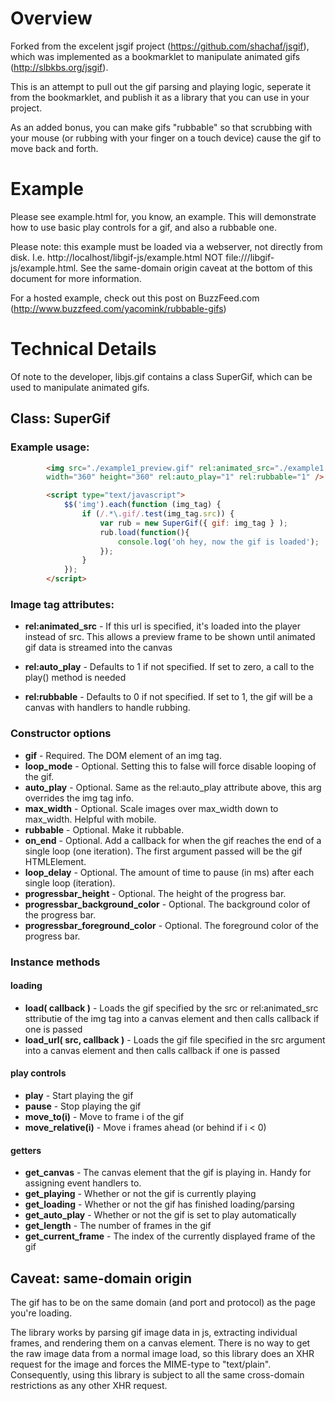 # Overview

Forked from the excelent jsgif project (https://github.com/shachaf/jsgif), which was implemented as a bookmarklet to manipulate animated gifs (http://slbkbs.org/jsgif).

This is an attempt to pull out the gif parsing and playing logic, seperate it from the bookmarklet, and publish it as a library that you can use in your project.

As an added bonus, you can make gifs "rubbable" so that scrubbing with your mouse (or rubbing with your finger on a touch device) cause the gif to move back and forth.

# Example

Please see example.html for, you know, an example. This will demonstrate how to use basic play controls for a gif, and also a rubbable one.

Please note: this example must be loaded via a webserver, not directly from disk. I.e. http://localhost/libgif-js/example.html NOT file:///libgif-js/example.html. See the same-domain origin caveat at the bottom of this document for more information.

For a hosted example, check out this post on BuzzFeed.com (http://www.buzzfeed.com/yacomink/rubbable-gifs)

# Technical Details

Of note to the developer, libjs.gif contains a class SuperGif, which can be used to manipulate animated gifs.

## Class: SuperGif

### Example usage:

```html
		<img src="./example1_preview.gif" rel:animated_src="./example1.gif"
		width="360" height="360" rel:auto_play="1" rel:rubbable="1" />

		<script type="text/javascript">
			$$('img').each(function (img_tag) {
				if (/.*\.gif/.test(img_tag.src)) {
					var rub = new SuperGif({ gif: img_tag } );
					rub.load(function(){
						console.log('oh hey, now the gif is loaded');
					});
				}
			});
		</script>
```

### Image tag attributes:

* **rel:animated_src** -	If this url is specified, it's loaded into the player instead of src.
					This allows a preview frame to be shown until animated gif data is streamed into the canvas

* **rel:auto_play** -		Defaults to 1 if not specified. If set to zero, a call to the play() method is needed

* **rel:rubbable** -		Defaults to 0 if not specified. If set to 1, the gif will be a canvas with handlers to handle rubbing.

### Constructor options

* **gif**		-		Required. The DOM element of an img tag.
* **loop_mode**	-			Optional. Setting this to false will force disable looping of the gif.
* **auto\_play** -			Optional. Same as the rel:auto_play attribute above, this arg overrides the img tag info.
* **max\_width** -			Optional. Scale images over max\_width down to max_width. Helpful with mobile.
* **rubbable** -			Optional. Make it rubbable.
* **on_end** -				Optional. Add a callback for when the gif reaches the end of a single loop (one iteration). The first argument passed will be the gif HTMLElement.
* **loop_delay** -			Optional. The amount of time to pause (in ms) after each single loop (iteration).
* **progressbar_height** -			Optional. The height of the progress bar.
* **progressbar_background_color** -			Optional. The background color of the progress bar.
* **progressbar_foreground_color** -			Optional. The foreground color of the progress bar.

### Instance methods

#### loading
* **load( callback )** -	Loads the gif specified by the src or rel:animated_src sttributie of the img tag into a canvas element and then calls callback if one is passed
* **load_url( src, callback )** -	Loads the gif file specified in the src argument into a canvas element and then calls callback if one is passed

#### play controls
* **play** -				Start playing the gif
* **pause** -				Stop playing the gif
* **move_to(i)** -		Move to frame i of the gif
* **move_relative(i)** -	Move i frames ahead (or behind if i < 0)

#### getters
* **get_canvas** - The canvas element that the gif is playing in. Handy for assigning event handlers to.
* **get_playing** - Whether or not the gif is currently playing
* **get_loading** - Whether or not the gif has finished loading/parsing
* **get\_auto_play** - Whether or not the gif is set to play automatically
* **get_length** - The number of frames in the gif
* **get\_current_frame** - The index of the currently displayed frame of the gif

## Caveat: same-domain origin

The gif has to be on the same domain (and port and protocol) as the page you're loading.

The library works by parsing gif image data in js, extracting individual frames, and rendering them on a canvas element. There is no way to get the raw image data from a normal image load, so this library does an XHR request for the image and forces the MIME-type to "text/plain". Consequently, using this library is subject to all the same cross-domain restrictions as any other XHR request.
